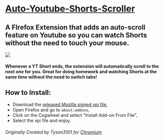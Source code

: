 # [Auto-Youtube-Shorts-Scroller](https://github.com/Nipsy90/Auto-Youtube-Shorts-Scroller)

## A FIrefox Extension that adds an auto-scroll feature on Youtube so you can watch Shorts without the need to touch your mouse.

<img src="./extension/img/autoYTScrollerIcon128.png"/>

#### Whenever a YT Short ends, the extension will automatically scroll to the next one for you. Great for doing homework and watching Shorts at the same time without the need to switch tabs!

## How to Install:

- Download the [released Mozilla signed xpi file](https://github.com/Nipsy90/Auto-Youtube-Shorts-Scroller/releases),
- Open Firefox and go to `about:addons`,
- Click on the Cogwheel and select "Install Add-on From File",
- Select the xpi file and enjoy.

###### Originally Created by Tyson3101 for [Chromium](https://github.com/Tyson3101/Auto-Youtube-Shorts-Scroller)
